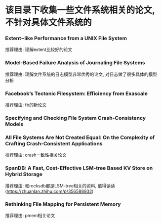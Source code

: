 # 该目录下收集一些文件系统相关的论文, 不针对具体文件系统的


### Extent−like Performance from a UNIX File System

推荐理由: 理解extent比较好的论文

### Model-Based Failure Analysis of Journaling File Systems

推荐理由: 理解文件系统的日志模型非常优秀的论文, 对日志做了很多具体的模型分析

### Facebook’s Tectonic Filesystem: Efficiency from Exascale

推荐理由: fb的新论文

### Specifying and Checking File System Crash-Consistency Models
### All File Systems Are Not Created Equal: On the Complexity of Crafting Crash-Consistent Applications

推荐理由: crash一致性相关论文

### SpanDB: A Fast, Cost-Effective LSM-tree Based KV Store on Hybrid Storage

推荐理由: 和rocksdb都是LSM-tree相关的资料, 值得读读
(https://zhuanlan.zhihu.com/p/356588932)

### Rethinking File Mapping for Persistent Memory

推荐理由: pmem相关论文
